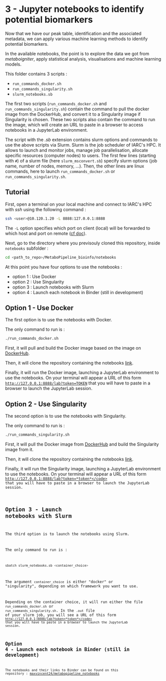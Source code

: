 # 3 - Jupyter notebooks to identify potential biomarkers


Now that we have our peak table, identification and the associated metadata, we can apply various machine learning methods to identify potential biomarkers.

In the available notebooks, the point is to explore the data we got from _metaboigniter_, apply statistical analysis, visualisations and machine learning models.


This folder contains 3 scripts :
- <code>run_commands_docker.sh</code>
- <code>run_commands_singularity.sh</code>
- <code>slurm_notebooks.sb</code>

The first two scripts (<code>run_commands_docker.sh</code> and <code>run_commands_singularity.sh</code>) contain the command to pull the docker image from the DockerHub, and convert it to a Singularity image if Singularity is chosen. These two scripts also contain the command to run the image, which will create an URL to paste in a browser to access notebooks in a JupyterLab environment.

The script with the _.sb_ extension contains slurm options and commands to use the above scripts via Slurm.
Slurm is the job scheduler of IARC's HPC. It allows to launch and monitor jobs, manage job parallelisation, allocate specific resources (computer nodes) to users. The first few lines (starting with <code>#</code>) of a slurm file (here <code>slurm_msconvert.sb</code>) specify slurm options (job name, number of nodes, memory, ...). Then, the other lines are linux commands, here to launch <code>run_commands_docker.sh</code> or <code>run_commands_singularity.sh</code>.


## Tutorial

First, open a terminal on your local machine and connect to IARC's HPC with _ssh_ using the following command :
```bash
ssh <user>@10.120.1.20 -L 8888:127.0.0.1:8888
```
The <code>-L</code> option specifies which port on client (local) will be forwarded to which host and port on remote ([cf doc](https://explainshell.com/explain?cmd=ssh+-L)).


Next, go to the directory where you previsouly cloned this repository, inside <code>notebooks</code> subfolder :
```bash
cd <path_to_repo>/MetaboPipeline_bioinfo/notebooks
```


At this point you have four options to use the notebooks :
- option 1 : Use Docker
- option 2 : Use Singularity
- option 3 : Launch notebooks with Slurm
- option 4 : Launch each notebook in Binder (still in development)


## Option 1 - Use Docker

The first option is to use the notebooks with Docker.

The only command to run is :

```bash
./run_commands_docker.sh
```

First, it will pull and build the Docker image based on the image on [DockerHub](https://hub.docker.com/r/maxvin/data_science_img).

Then, it will clone the repository containing the notebooks [link](https://github.com/OMB-IARC/MetaboPipeline_notebooks).

Finally, it will run the Docker image, launching a JupyterLab environment to use the notebooks. On your terminal will appear a URL of this form <code>http://127.0.0.1:8888/lab?token=TOKEN</code> that you will have to paste in a browser to launch the JupyterLab session.



## Option 2 - Use Singularity

The second option is to use the notebooks with Singularity.

The only command to run is :

```bash
./run_commands_singularity.sh
```

First, it will pull the Docker image from [DockerHub](https://hub.docker.com/r/maxvin/data_science_img) and build the Singularity image from it.

Then, it will clone the repository containing the notebooks [link](https://github.com/OMB-IARC/MetaboPipeline_notebooks).

Finally, it will run the Singularity image, launching a JupyterLab environment to use the notebooks. On your terminal will appear a URL of this form <code>http://127.0.0.1:8888/lab?token=*token*</code> that you will have to paste in a browser to launch the JupyterLab session.





## Option 3 - Launch notebooks with Slurm

The third option is to launch the notebooks using Slurm.

The only command to run is :

```bash
sbatch slurm_notebooks.sb <container_choice>
```

The argument <code>container_choice</code> is either "docker" or "singularity", depending on which framework you want to use.

Depending on the container choice, it will run either the file <code>run_commands_docker.sh</code> or <code>run_commands_singularity.sh</code>. In the <code>.out</code> file of your slurm job, you will see a URL of this form <code>http://127.0.0.1:8888/lab?token=*token*</code> that you will have to paste in a browser to launch the JupyterLab session.






## Option 4 - Launch each notebook in Binder (still in development)

The notebooks and their links to Binder can be found on this repository : [maxvincent24/metabopipeline_notebooks](https://github.com/OMB-IARC/MetaboPipeline_notebooks)




